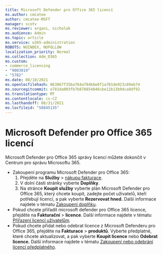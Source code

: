 ```yaml
---
title: Microsoft Defender pro Office 365 licencí
ms.author: cmcatee
author: cmcatee-MSFT
manager: scotv
ms.reviewer: argani, nicholak
ms.audience: Admin
ms.topic: article
ms.service: o365-administration
ROBOTS: NOINDEX, NOFOLLOW
localization_priority: Normal
ms.collection: Adm_O365
ms.custom:
- commerce_licensing
- "9003019"
- "5782"
ms.date: 08/10/2021
ms.openlocfilehash: 063067f35ba764a784b6e0f1a701de923c89eb74
ms.sourcegitcommit: e781da003fb7b878854846cbe12b13b9dca8df92
ms.translationtype: MT
ms.contentlocale: cs-CZ
ms.lasthandoff: 08/31/2021
ms.locfileid: "58845135"
---
```

# <a name="microsoft-defender-for-office-365-license-management"></a>Microsoft Defender pro Office 365 licencí

Microsoft Defender pro Office 365 správy licencí můžete dokončit v Centrum pro správu Microsoftu 365.

- Zakoupení programu Microsoft Defender pro Office 365:
    1. Přejděte na **Služby**  >  [nákupu fakturace](https://go.microsoft.com/fwlink/p/?linkid=868433).
    2. V dolní části stránky vyberte **Doplňky**.
    3. Na stránce **Koupit služby** vyberte plán Microsoft Defender pro Office 365, který chcete koupit, zadejte počet uživatelů, kteří potřebují licenci, a pak vyberte **Rezervovat hned.** Další informace najdete v tématu [Zakoupení doplňku](https://docs.microsoft.com/microsoft-365/commerce/buy-or-edit-an-add-on).
- Pokud chcete přiřadit microsoft defender pro Office 365 licence, přejděte na **Fakturační**  >  **licence**. Další informace najdete v tématu [Přiřazení licencí uživatelům](https://docs.microsoft.com/microsoft-365/admin/manage/assign-licenses-to-users).
- Pokud chcete přidat nebo odebrat licence z Microsoft Defenderu pro Office 365, přejděte na **Fakturace**  >  **produktů**. Vyberte předplatné, které chcete aktualizovat, a pak vyberte **Koupit licence** nebo **Odebrat licence.** Další informace najdete v tématu [Zakoupení nebo odebrání licencí předplatného](https://docs.microsoft.com/microsoft-365/commerce/licenses/buy-licenses).